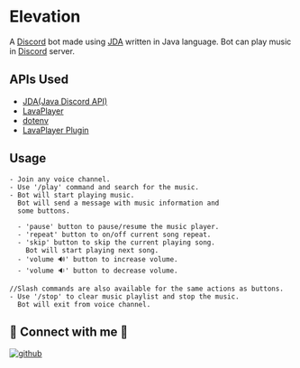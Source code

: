 
# Elevation

A [Discord](https://discord.com/) bot made using [JDA](https://github.com/DV8FromTheWorld/JDA) written in Java language.
Bot can play music in [Discord](https://discord.com/) server.


## APIs Used

 - [JDA(Java Discord API)](https://github.com/DV8FromTheWorld/JDA)
 - [LavaPlayer](https://github.com/sedmelluq/lavaplayer)
 - [dotenv](https://github.com/cdimascio/dotenv-java)
 - [LavaPlayer Plugin](https://github.com/TopiSenpai/Lavalink)
## Usage

```
- Join any voice channel.
- Use '/play' command and search for the music.
- Bot will start playing music.
  Bot will send a message with music information and
  some buttons.
  
  - 'pause' button to pause/resume the music player.
  - 'repeat' button to on/off current song repeat.
  - 'skip' button to skip the current playing song.
    Bot will start playing next song.
  - 'volume 🔊' button to increase volume.
  - 'volume 🔉' button to decrease volume.

//Slash commands are also available for the same actions as buttons.
- Use '/stop' to clear music playlist and stop the music.
  Bot will exit from voice channel.
```


## 🔗 Connect with me 🤝
[![github](https://badgen.net/badge/icon/PriyanshChaudhari/cyan?icon=github&label)](https://github.com/PriyanshChaudhari)
